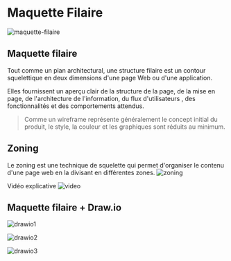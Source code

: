 # Maquette Filaire
![maquette-filaire](https://github.com/user-attachments/assets/614faa06-8d6a-4f46-b9be-554aa1d103f9)

## Maquette filaire

Tout comme un plan architectural, une structure filaire est un contour squelettique en deux dimensions d'une page Web ou d'une application.

Elles fournissent un aperçu clair de la structure de la page, de la mise en page, de l'architecture de l'information, du flux d'utilisateurs , des fonctionnalités et des comportements attendus.

> Comme un wireframe représente généralement le concept initial du produit, le style, la couleur et les graphiques sont réduits au minimum.


## Zoning

Le zoning est une technique de squelette qui permet d'organiser le contenu d'une page web en la divisant en différentes zones.
![zoning](https://github.com/user-attachments/assets/2d3e14ba-ca1c-4a31-a530-2d964b0b3fc8)


Vidéo explicative
![video](https://www.youtube.com/watch?v=bRzQx_qJaXw)

## Maquette filaire + Draw.io

![drawio1](https://github.com/user-attachments/assets/84f16648-2b91-41a1-a9c5-5b836d49960f)

![drawio2](https://github.com/user-attachments/assets/185afbfc-0c65-4944-a85e-2b7ef7c969eb)

![drawio3](https://github.com/user-attachments/assets/b4e0f841-62ef-49ef-a73e-083d3224f697)
